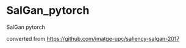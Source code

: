 # SalGan_pytorch
SalGan pytorch

converted from https://github.com/imatge-upc/saliency-salgan-2017

